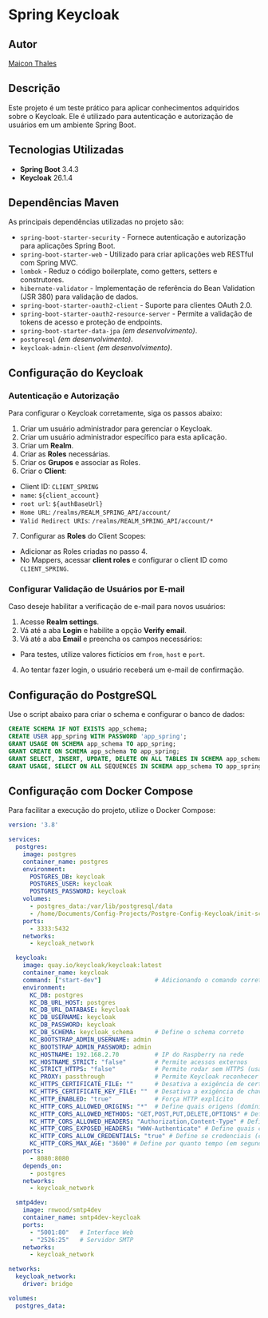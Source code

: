 # Spring Keycloak

## Autor

[Maicon Thales](https://www.linkedin.com/in/maicon-thales-555996110/)

## Descrição

Este projeto é um teste prático para aplicar conhecimentos adquiridos sobre o Keycloak. Ele é utilizado para autenticação e autorização de usuários em um ambiente Spring Boot.

## Tecnologias Utilizadas

- **Spring Boot** 3.4.3
- **Keycloak** 26.1.4

## Dependências Maven

As principais dependências utilizadas no projeto são:

- `spring-boot-starter-security` - Fornece autenticação e autorização para aplicações Spring Boot.
- `spring-boot-starter-web` - Utilizado para criar aplicações web RESTful com Spring MVC.
- `lombok` - Reduz o código boilerplate, como getters, setters e construtores.
- `hibernate-validator` - Implementação de referência do Bean Validation (JSR 380) para validação de dados.
- `spring-boot-starter-oauth2-client` - Suporte para clientes OAuth 2.0.
- `spring-boot-starter-oauth2-resource-server` - Permite a validação de tokens de acesso e proteção de endpoints.
- `spring-boot-starter-data-jpa` *(em desenvolvimento)*.
- `postgresql` *(em desenvolvimento)*.
- `keycloak-admin-client` *(em desenvolvimento)*.

## Configuração do Keycloak

### Autenticação e Autorização

Para configurar o Keycloak corretamente, siga os passos abaixo:

1. Criar um usuário administrador para gerenciar o Keycloak.
2. Criar um usuário administrador específico para esta aplicação.
3. Criar um **Realm**.
4. Criar as **Roles** necessárias.
5. Criar os **Grupos** e associar as Roles.
6. Criar o **Client**:
  - Client ID: `CLIENT_SPRING`
  - `name`: `${client_account}`
  - `root url`: `${authBaseUrl}`
  - `Home URL`: `/realms/REALM_SPRING_API/account/`
  - `Valid Redirect URIs`: `/realms/REALM_SPRING_API/account/*`
7. Configurar as **Roles** do Client Scopes:
  - Adicionar as Roles criadas no passo 4.
  - No Mappers, acessar **client roles** e configurar o client ID como `CLIENT_SPRING`.

### Configurar Validação de Usuários por E-mail

Caso deseje habilitar a verificação de e-mail para novos usuários:

1. Acesse **Realm settings**.
2. Vá até a aba **Login** e habilite a opção **Verify email**.
3. Vá até a aba **Email** e preencha os campos necessários:
  - Para testes, utilize valores fictícios em `from`, `host` e `port`.
4. Ao tentar fazer login, o usuário receberá um e-mail de confirmação.

## Configuração do PostgreSQL

Use o script abaixo para criar o schema e configurar o banco de dados:

```sql
CREATE SCHEMA IF NOT EXISTS app_schema;
CREATE USER app_spring WITH PASSWORD 'app_spring';
GRANT USAGE ON SCHEMA app_schema TO app_spring;
GRANT CREATE ON SCHEMA app_schema TO app_spring;
GRANT SELECT, INSERT, UPDATE, DELETE ON ALL TABLES IN SCHEMA app_schema TO app_spring;
GRANT USAGE, SELECT ON ALL SEQUENCES IN SCHEMA app_schema TO app_spring;
```

## Configuração com Docker Compose

Para facilitar a execução do projeto, utilize o Docker Compose:

```yaml
version: '3.8'

services:
  postgres:
    image: postgres
    container_name: postgres
    environment:
      POSTGRES_DB: keycloak
      POSTGRES_USER: keycloak
      POSTGRES_PASSWORD: keycloak
    volumes:
      - postgres_data:/var/lib/postgresql/data
      - /home/Documents/Config-Projects/Postgre-Config-Keycloak/init-schema.sql:/docker-entrypoint-initdb.d/init-schema.sql
    ports:
      - 3333:5432
    networks:
      - keycloak_network

  keycloak:
    image: quay.io/keycloak/keycloak:latest
    container_name: keycloak
    command: ["start-dev"]               # Adicionando o comando correto para iniciar o servidor
    environment:
      KC_DB: postgres
      KC_DB_URL_HOST: postgres
      KC_DB_URL_DATABASE: keycloak
      KC_DB_USERNAME: keycloak
      KC_DB_PASSWORD: keycloak
      KC_DB_SCHEMA: keycloak_schema      # Define o schema correto
      KC_BOOTSTRAP_ADMIN_USERNAME: admin
      KC_BOOTSTRAP_ADMIN_PASSWORD: admin
      KC_HOSTNAME: 192.168.2.70          # IP do Raspberry na rede
      KC_HOSTNAME_STRICT: "false"        # Permite acessos externos
      KC_STRICT_HTTPS: "false"           # Permite rodar sem HTTPS (usar apenas em desenvolvimento!)
      KC_PROXY: passthrough              # Permite Keycloak reconhecer conexões HTTP como seguras
      KC_HTTPS_CERTIFICATE_FILE: ""      # Desativa a exigência de certificado
      KC_HTTPS_CERTIFICATE_KEY_FILE: ""  # Desativa a exigência de chave SSL
      KC_HTTP_ENABLED: "true"            # Força HTTP explícito
      KC_HTTP_CORS_ALLOWED_ORIGINS: "*"  # Define quais origens (domínios ou URLs) têm permissão para acessar o Keycloak. (usar apenas em desenvolvimento!)
      KC_HTTP_CORS_ALLOWED_METHODS: "GET,POST,PUT,DELETE,OPTIONS" # Define quais métodos HTTP são permitidos nas requisições CORS.
      KC_HTTP_CORS_ALLOWED_HEADERS: "Authorization,Content-Type" # Define quais cabeçalhos HTTP podem ser usados nas requisições CORS.
      KC_HTTP_CORS_EXPOSED_HEADERS: "WWW-Authenticate" # Define quais cabeçalhos HTTP podem ser expostos ao cliente (navegador) nas respostas do Keycloak.
      KC_HTTP_CORS_ALLOW_CREDENTIALS: "true" # Define se credenciais (como cookies, tokens ou certificados) podem ser incluídas nas requisições CORS.
      KC_HTTP_CORS_MAX_AGE: "3600" # Define por quanto tempo (em segundos) o navegador pode cachear as informações de CORS.
    ports:
      - 8080:8080
    depends_on:
      - postgres
    networks:
      - keycloak_network

  smtp4dev:
    image: rnwood/smtp4dev
    container_name: smtp4dev-keycloak
    ports:
      - "5001:80"   # Interface Web
      - "2526:25"   # Servidor SMTP
    networks:
      - keycloak_network

networks:
  keycloak_network:
    driver: bridge

volumes:
  postgres_data:
```